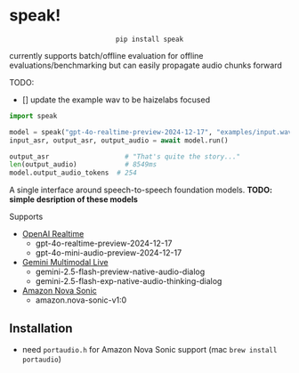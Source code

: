 # speak!
<div align="center">

`pip install speak`

</div>

currently supports batch/offline evaluation for offline evaluations/benchmarking but can easily propagate audio chunks forward

TODO:
- [] update the example wav to be haizelabs focused

```python
import speak

model = speak("gpt-4o-realtime-preview-2024-12-17", "examples/input.wav")
input_asr, output_asr, output_audio = await model.run()

output_asr                   # "That's quite the story..."
len(output_audio)            # 8549ms
model.output_audio_tokens  # 254
```

A single interface around speech-to-speech foundation models.
**TODO: simple desription of these models**

Supports
- [OpenAI Realtime](https://platform.openai.com/docs/guides/realtime)
  - gpt-4o-realtime-preview-2024-12-17
  - gpt-4o-mini-audio-preview-2024-12-17
- [Gemini Multimodal Live](https://ai.google.dev/gemini-api/docs/live)
  - gemini-2.5-flash-preview-native-audio-dialog
  - gemini-2.5-flash-exp-native-audio-thinking-dialog
- [Amazon Nova Sonic](https://aws.amazon.com/ai/generative-ai/nova/speech/)
  - amazon.nova-sonic-v1:0

## Installation
- need `portaudio.h` for Amazon Nova Sonic support (mac `brew install portaudio`)
